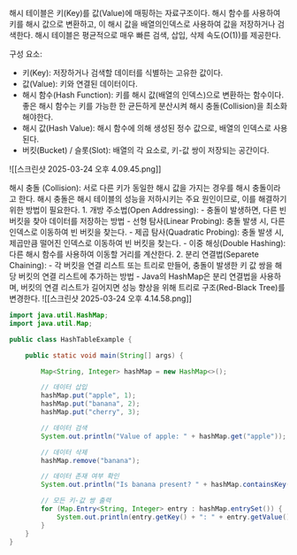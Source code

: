 해시 테이블은 키(Key)를 값(Value)에 매핑하는 자료구조이다. 해시 함수를 사용하여 키를 해시 값으로 변환하고, 이 해시 값을 배열의인덱스로 사용하여 값을 저장하거나 검색한다. 해시 테이블은 평균적으로 매우 빠른 검색, 삽입, 삭제 속도(O(1))를 제공한다. 

구성 요소:
- 키(Key): 저장하거나 검색할 데이터를 식별하는 고유한 값이다. 
- 값(Value): 키와 연결된 데이터이다.
- 해시 함수(Hash Function): 키를 해시 값(배열의 인덱스)으로 변환하는 함수이다. 좋은 해시 함수는 키를 가능한 한 균든하게 분산시켜 해시 충돌(Collision)을 최소화해야한다.
- 해시 값(Hash Value): 해시 함수에 의해 생성된 정수 값으로, 배열의 인덱스로 사용된다. 
- 버킷(Bucket) / 슬롯(Slot): 배열의 각 요소로, 키-값 쌍이 저장되는 공간이다. 

![[스크린샷 2025-03-24 오후 4.09.45.png]]

해시 충돌 (Collision):
서로 다른 키가 동일한 해시 값을 가지는 경우를 해시 충돌이라고 한다. 해시 충돌은 해시 테이블의 성능을 저하시키는 주요 원인이므로, 이를 해결하기 위한 방법이 필요한다. 
	1. 개방 주소법(Open Addressing):
		- 충돌이 발생하면, 다른 빈 버킷을 찾아 데이터를 저장하는 방법
		- 선형 탐사(Linear Probing): 충돌 발생 시, 다른 인덱스로 이동하여 빈 버킷을 찾는다.
		- 제곱 탐사(Quadratic Probing): 충돌 발생 시, 제곱만큼 떨어진 인덱스로 이동하여 빈 버킷을 찾는다. 
		- 이중 해싱(Double Hashing): 다른 해시 함수를 사용하여 이동할 거리를 계산한다. 
	2. 분리 연결법(Separete Chaining):
		- 각 버킷을 연결 리스트 또는 트리로 만들어, 충돌이 발생한 키 값 쌍을 해당 버킷의 연결 리스트에 추가하는 방법
		- Java의 HashMap은 분리 연결법을 사용하며, 버킷의 연결 리스트가 길어지면 성능 향상을 위해 트리로 구조(Red-Black Tree)를 변경한다.
		![[스크린샷 2025-03-24 오후 4.14.58.png]]

```java
import java.util.HashMap;
import java.util.Map;

public class HashTableExample {

    public static void main(String[] args) {

        Map<String, Integer> hashMap = new HashMap<>();

        // 데이터 삽입
        hashMap.put("apple", 1);
        hashMap.put("banana", 2);
        hashMap.put("cherry", 3);

        // 데이터 검색
        System.out.println("Value of apple: " + hashMap.get("apple")); // Output: 1

        // 데이터 삭제
        hashMap.remove("banana");

        // 데이터 존재 여부 확인
        System.out.println("Is banana present? " + hashMap.containsKey("banana")); // Output: false

        // 모든 키-값 쌍 출력
        for (Map.Entry<String, Integer> entry : hashMap.entrySet()) {
            System.out.println(entry.getKey() + ": " + entry.getValue());
        }
    }
}
```